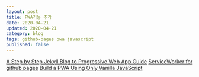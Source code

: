 ```yaml
---
layout: post
title: PWA기능 추가
date: 2020-04-21
updated: 2020-04-21
category: blog
tags: github-pages pwa javascript
published: false
---
```


[A Step by Step Jekyll Blog to Progressive Web App Guide](https://jonpitcherella.com/2018/01/09/personal-site-pwa/)
[ServiceWorker for github pages](https://gist.github.com/kosamari/7c5d1e8449b2fbc97d372675f16b566e)
[Build a PWA Using Only Vanilla JavaScript](https://levelup.gitconnected.com/build-a-pwa-using-only-vanilla-javascript-bdf1eee6f37a)